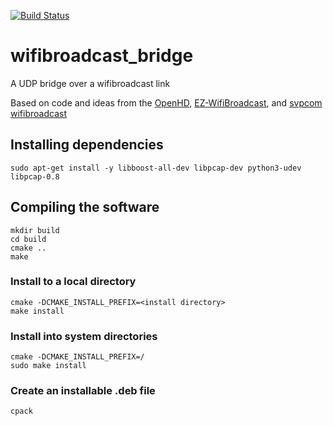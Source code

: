 [![Build Status](https://travis-ci.com/webbbn/wifibroadcast_bridge.svg?branch=master)](https://travis-ci.com/webbbn/wifibroadcast_bridge)

# wifibroadcast_bridge
A UDP bridge over a wifibroadcast link

Based on code and ideas from the [OpenHD](https://github.com/HD-Fpv/Open.HD "OpenHD"), [EZ-WifiBroadcast](https://github.com/rodizio1/EZ-WifiBroadcast "EZ-WifiBroadcast"), and [svpcom wifibroadcast](https://github.com/svpcom/wifibroadcast "svpcom wifibroadcast")

## Installing dependencies

~~~
sudo apt-get install -y libboost-all-dev libpcap-dev python3-udev libpcap-0.8
~~~

## Compiling the software

~~~
mkdir build
cd build
cmake ..
make
~~~

### Install to a local directory

~~~
cmake -DCMAKE_INSTALL_PREFIX=<install directory>
make install
~~~

### Install into system directories

~~~
cmake -DCMAKE_INSTALL_PREFIX=/
sudo make install
~~~

### Create an installable .deb file

~~~
cpack
~~~
